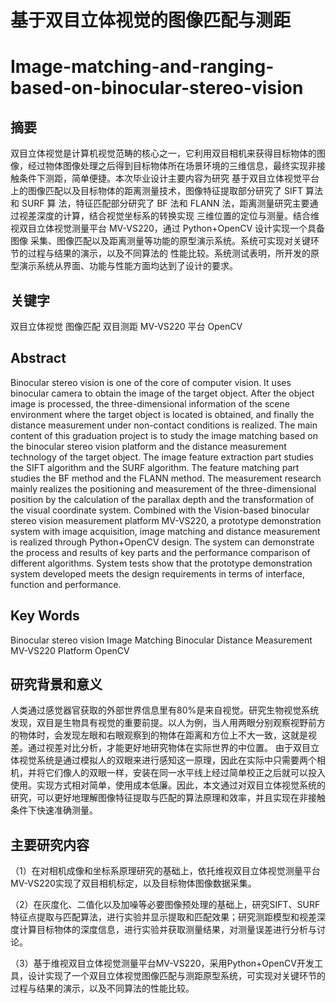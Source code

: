 # 基于双目立体视觉的图像匹配与测距

# Image-matching-and-ranging-based-on-binocular-stereo-vision

## 摘要
双目立体视觉是计算机视觉范畴的核心之一，它利用双目相机来获得目标物体的图像，经过物体图像处理之后得到目标物体所在场景环境的三维信息，最终实现非接触条件下测距，简单便捷。本次毕业设计主要内容为研究 基于双目立体视觉平台上的图像匹配以及目标物体的距离测量技术，图像特征提取部分研究了 SIFT 算法和 SURF 算 法，特征匹配部分研究了 BF 法和 FLANN 法，距离测量研究主要通过视差深度的计算，结合视觉坐标系的转换实现 三维位置的定位与测量。结合维视双目立体视觉测量平台 MV-VS220，通过 Python+OpenCV 设计实现一个具备图像 采集、图像匹配以及距离测量等功能的原型演示系统。系统可实现对关键环节的过程与结果的演示，以及不同算法的 性能比较。系统测试表明，所开发的原型演示系统从界面、功能与性能方面均达到了设计的要求。

## 关键字
双目立体视觉 图像匹配 双目测距 MV-VS220 平台 OpenCV

## Abstract
Binocular stereo vision is one of the core of computer vision. It uses binocular camera to obtain the image of the target object. After the object image is processed, the three-dimensional information of the scene environment where the target object is located is obtained, and finally the distance measurement under non-contact conditions is realized. The main content of this graduation project is to study the image matching based on the binocular stereo vision platform and the distance measurement technology of the target object. The image feature extraction part studies the SIFT algorithm and the SURF algorithm. The feature matching part studies the BF method and the FLANN method. The measurement research mainly realizes the positioning and measurement of the three-dimensional position by the calculation of the parallax depth and the transformation of the visual coordinate system. Combined with the Vision-based binocular stereo vision measurement platform MV-VS220, a prototype demonstration system with image acquisition, image matching and distance measurement is realized through Python+OpenCV design. The system can demonstrate the process and results of key parts and the performance comparison of different algorithms. System tests show that the prototype demonstration system developed meets the design requirements in terms of interface, function and performance. 

## Key Words
Binocular stereo vision   Image Matching   Binocular Distance Measurement   MV-VS220 Platform   OpenCV 

## 研究背景和意义
人类通过感觉器官获取的外部世界信息里有80%是来自视觉。研究生物视觉系统发现，双目是生物具有视觉的重要前提。以人为例，当人用两眼分别观察视野前方的物体时，会发现左眼和右眼观察到的物体在距离和方位上不大一致，这就是视差。通过视差对比分析，才能更好地研究物体在实际世界的中位置。
由于双目立体视觉系统是通过模拟人的双眼来进行感知这一原理，因此在实际中只需要两个相机，并将它们像人的双眼一样，安装在同一水平线上经过简单校正之后就可以投入使用。实现方式相对简单，使用成本低廉。因此，本文通过对双目立体视觉系统的研究，可以更好地理解图像特征提取与匹配的算法原理和效率，并且实现在非接触条件下快速准确测量。

## 主要研究内容
（1）在对相机成像和坐标系原理研究的基础上，依托维视双目立体视觉测量平台MV-VS220实现了双目相机标定，以及目标物体图像数据采集。

（2）在灰度化、二值化以及加噪等必要图像预处理的基础上，研究SIFT、SURF特征点提取与匹配算法，进行实验并显示提取和匹配效果；研究测距模型和视差深度计算目标物体的深度信息，进行实验并获取测量结果，对测量误差进行分析与讨论。

（3）基于维视双目立体视觉测量平台MV-VS220，采用Python+OpenCV开发工具，设计实现了一个双目立体视觉图像匹配与测距原型系统，可实现对关键环节的过程与结果的演示，以及不同算法的性能比较。
